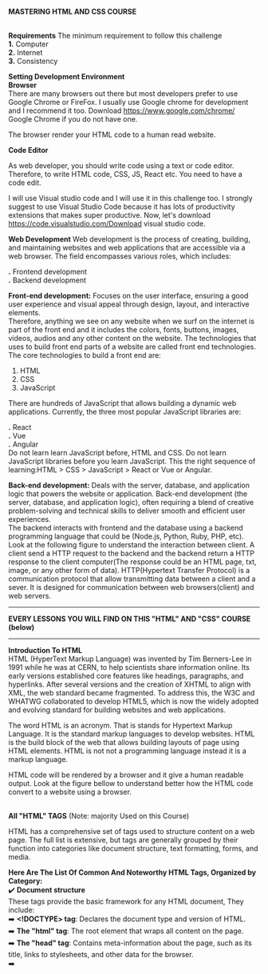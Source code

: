 **MASTERING HTML AND CSS COURSE** <br/> <br/>
 

**Requirements**
The minimum requirement to follow this challenge <br/>
**1.** Computer <br/>
**2.** Internet <br/>
**3.** Consistency <br/>



**Setting Development Environment** <br/>
**Browser** <br/>
There are many browsers out there but most developers prefer to use Google Chrome or FireFox. I usually use Google chrome for development and I recommend it too. Download https://www.google.com/chrome/ Google Chrome if you do not have one.

The browser render your HTML code to a human read website.


**Code Editor** <br/>

As web developer, you should write code using a text or code editor. Therefore, to write HTML code, CSS, JS, React etc. You need to have a code edit.

I will use Visual studio code and I will use it in this challenge too. I strongly suggest to use Visual Studio Code because it has lots of productivity extensions that makes super productive. Now, let's download https://code.visualstudio.com/Download visual studio code. <br/>


**Web Development**
Web development is the process of creating, building, and maintaining websites and web applications that are accessible via a web browser. The field encompasses various roles, which includes: <br/>

**.** Frontend development <br/>
**.** Backend development <br/>

**Front-end development:**  Focuses on the user interface, ensuring a good user experience and visual appeal through design, layout, and interactive elements. <br/>
Therefore, anything we see on any website when we surf on the internet is part of the front end and it includes the colors, fonts, buttons, images, videos, audios and any other content on the website. The technologies that uses to build front end parts of a website are called front end technologies. The core technologies to build a front end are:
1. HTML <br/>
2. CSS <br/>
3. JavaScript <br/>

There are hundreds of JavaScript that allows building a dynamic web applications. Currently, the three most popular JavaScript libraries are:

**.** React <br/>
**.** Vue <br/>
**.** Angular <br/>
Do not learn learn JavaScript before, HTML and CSS. Do not learn JavaScript libraries before you learn JavaScript. This the right sequence of learning:HTML > CSS > JavaScript > React or Vue or Angular.

**Back-end development:**  Deals with the server, database, and application logic that powers the website or application. Back-end development (the server, database, and application logic), often requiring a blend of creative problem-solving and technical skills to deliver smooth and efficient user experiences. <br/>
The backend interacts with frontend and the database using a backend programming language that could be (Node.js, Python, Ruby, PHP, etc). Look at the following figure to understand the interaction between client. A client send a HTTP request to the backend and the backend return a HTTP response to the client computer(The response could be an HTML page, txt, image, or any other form of data). HTTP(Hypertext Transfer Protocol) is a communication protocol that allow transmitting data between a client and a sever. It is designed for communication between web browsers(client) and web servers.  <br/>

------------------------------------------------------------------------------------------------------------------------------------------------------------------------------
**EVERY LESSONS YOU WILL FIND ON THIS "HTML" AND "CSS" COURSE (below)** <br/>

------------------------------------------------------------------------------------------------------------------------------------------------------------------------------
**Introduction To HTML** <br/>
HTML (HyperText Markup Language) was invented by Tim Berners-Lee in 1991 while he was at CERN, to help scientists share information online. Its early versions established core features like headings, paragraphs, and hyperlinks. After several versions and the creation of XHTML to align with XML, the web standard became fragmented. To address this, the W3C and WHATWG collaborated to develop HTML5, which is now the widely adopted and evolving standard for building websites and web applications. <br/>

The word HTML is an acronym. That is stands for Hypertext Markup Language. It is the standard markup languages to develop websites. HTML is the build block of the web that allows building layouts of page using HTML elements. HTML is not not a programming language instead it is a markup language.

HTML code will be rendered by a browser and it give a human readable output. Look at the figure bellow to understand better how the HTML code convert to a website using a browser.  <br/> <br/>



**All "HTML" TAGS** (Note: majority Used on this Course) <br/>

HTML has a comprehensive set of tags used to structure content on a web page. The full list is extensive, but tags are generally grouped by their function into categories like document structure, text formatting, forms, and media. <br/>

**Here Are The List Of Common And Noteworthy HTML Tags, Organized by Category:** <br/>
✔️  **Document structure** <br/> 
These tags provide the basic framework for any HTML document, They include: <br/>
➡️ **<!DOCTYPE> tag**: Declares the document type and version of HTML. <br/>
➡️ **The "html" tag**:  The root element that wraps all content on the page. <br/>
➡️ **The "head" tag**: Contains meta-information about the page, such as its title, links to stylesheets, and other data for the browser. <br/>
➡️ **<title> tag**: Sets the title that appears in the browser tab. <br/>
➡️ **The "body" tag**: Contains all the visible content of the web page. <br/>

✔️  **Semantic And Sectioning Elements** <br/>
These tags give meaning to the structure of the content and aid accessibility and search engines. <br/>
➡️ **The "header" tag**: Defines introductory content or a set of navigational links for a document or a section. <br/>
➡️ **The "nav" tag**: Specifies a section of navigation links. <br/>
➡️ **The "main" tag**: Contains the primary, dominant content of the document. <br/>
➡️ **The "article" tag**:  Defines an independent, self-contained piece of content. <br/>
➡️ **The "section" tag**: Represents a generic section of a document. <br/>
➡️ **The "aside" tag**: Contains content that is tangentially related to the main content, like a sidebar. <br/>
➡️ **The "footer" tag**: Defines a footer for a document or section.<br/>
➡️ **The "div" tag**: A block-level container for grouping other elements. <br/>
➡️ **The "span" tag**: An inline container for grouping content. <br/>

✔️  **Text content and formatting** <br/>
These are used for paragraphs, headings, and various text styles. <br/>
➡️ **The "h1" to "h6" tag**: Headings, with "h1" being the most important and "h6" the least. <br/>
➡️ **The "p" tag**: Defines a paragraph of text. <br/>
➡️ **The "strong" tag**: Indicates strongly important text (renders as bold). <br/>
➡️ **The "b" tag**: Defines bold text without extra importance. <br/>
➡️ **The "em" tag**: Defines emphasized text (renders as italic). <br/>
➡️ **The "i" tag**: Defines text with an alternate voice or mood (renders as italic). <br/>
➡️ **The "mark" tag**: Highlights text for reference. <br/>
➡️ **The "del" tag**: Represents deleted text. <br/>
➡️ **The "ins" tag**: Represents inserted text. <br/>
➡️ **The "sub" tag**: Defines subscripted text. <br/>
➡️ **The "sup" tag**: Defines superscripted text. <br/>
➡️ **The "br" tag**: Inserts a single line break. <br/>
➡️ **The "hr" tag**: Defines a thematic break, typically as a horizontal line. <br/>

✔️  **Links and lists** <br/>
Tags for creating hyperlinks and various types of lists <br/>
➡️ **The "a" and "ul" tag**: for links. <br/>
➡️ **The "ol" and "li" tag**:  for unordered and ordered list items. <br/>
➡️ **The "dt", "dd" and "dl" tag**: for Description lists. <br/>

✔️  **Images and multimedia** <br/>
➡️ **The "img" tag**: To embed images and multimedia. <br/>
➡️ **The "audio" tag**: for sound content. <br/>
➡️ **The "figure" and "figcaption" tag**: for video. <br/>
➡️ **The "source" tag**: to specify multiple media resources for audio or video elements. <br/>

✔️  **Tables** <br/>
➡️ **The "table", "tr", "th", "td" tag**: structure data in rows and columns. <br/>
➡️ **The "thead", "tbody", "tfoot" tag**: group header, body, and footer content within a table. <br/>

✔️  **Forms and input** <br/>
Interactive controls for user input are created using tags such as 
➡️ **The "form", "input" tag**: for various input types. <br/>
➡️ **The "textarea" tag**: for multi-line text. <br/>
➡️ **The "button" tag**: is used to create clickable buttons on a webpage. <br/>
➡️ **The "select", "option" tag**: Drop-down lists are made with this. <br/>
➡️ **The "label" tag**: defines a label for input elements.. <br/>
➡️ **The "fieldset" tag**: Related form elements can be grouped. <br/>
➡️ **The "legend" tag**: given a caption with this. <br/>  <br/>  <br/>  <br/>



------------------------------------------------------------------------------------------------------------------------------------------------------------------------------
**Introduction To CSS** <br/>
CSS, or Cascading Style Sheets, is a stylesheet language used to describe the presentation of a document written in a markup language, most commonly HTML. It is a cornerstone technology of the World Wide Web, working alongside HTML and JavaScript to create interactive and visually appealing web pages. <br/>  <br/>

**All "CSS" elements** (Note: majority Used on this Course) <br/>

**Here Are The List Of Common And Noteworthy CSS Tree, Organized by Category:** <br/>
➡️ **Selectors**  <br/>
1. Element Selector **""**: Selects all instances of an element, such as p for all paragraphs. The CSS element selector selects all elements with the specified element name.The element selector uses the HTML tag name itself as the selector, like, h2 {color: blue;
  text-align: center;} <br/>
  
2. Class Selector **".class"**: Selects all elements with a specific class attribute, like, .intro { }  <br/>

3. ID Selector **"#id"**: Selects a single element with a unique ID attribute, like, #firstname { } <br/>
  
4. Universal Selector **"*"**: Selects all element  <br/>
   
5. Attribute Selector **"[attribute|="value"]"**: An attribute selector in CSS is a type of selector that targets HTML elements based on the presence or value of a specific attribute, like, [attribute="value"] { /* Styles applied to elements where 'attribute' equals 'value' */ } <br/>

6. Pseudocode-Class Selector ****: A pseudo-class is a selector that selects elements that are in a specific state, for example, they are the first element of their type  <br/>

7. Pseudo-element Selector **"::"**: A CSS pseudo-element selector applies styles to specific, abstract parts of an element that are not directly represented by distinct HTML elements in the document tree, like , selector::pseudo-element-name { }
 <br/>
 
 ➡️ **Box Model**  <br/>
 Components of the CSS Box Model <br/>
 1. Content : The innermost part where the actual data, such as text and images, appears. Its size is set using the width and height properties. <br/>
 
 2. Padding : The transparent space surrounding the content, clearing an area around it. The padding property controls its size. <br/>
 
 3. Border : A line that wraps around the padding and content, which can be styled and sized with the border property. <br/>
 
 4. Margin : The outermost transparent space that creates separation between the box and other elements on the page. The margin property controls its size. <br/> <br/>

  ➡️ **Display Property**  <br/>
Key Values and Their Behavior: <br/>
 1. block:  <br/>
    1i. Elements with display: block always start on a new line.  <br/>
    1ii. They take up the full available width of their parent container. <br/>
    1iii. Examples include "div", "p", "h1" to "h6" tags. <br/>
    1iv. Margins, padding, and height can be applied to all four sides. <br/>
    
 2. inline:  <br/>
    2i. Elements with display: inline do not start on a new line. <br/>
    211. They only take up the width necessary for their content. <br/>
    2iii. Examples include "span", "a", "strong" tag. <br/>
    2iv. Top and bottom margins and height cannot be directly applied; padding can be applied but may overlap with adjacent elements. <br/>
    
 3. inline-block:  <br/>
    3i. This value combines characteristics of both inline and block. <br/>
    3ii. Elements with display: inline-block do not start on a new line (like inline). <br/>
    3iii. They allow the application of top/bottom margins, padding, and height (like block). <br/>
    
 4. none: <br/>
     4i.  Setting display: none completely removes the element from the document flow. <br/>
     4ii. The element becomes invisible, and it does not occupy any space on the page. <br/>
     
 5. flex: <br/>
     5i.  Transforms an element into a flex container, enabling the use of Flexbox properties for powerful and flexible layout management of its children. <br/>
     5ii. Transforms an element into a grid container, enabling the use of CSS Grid properties for two-dimensional, grid-based layout. <br/> <br/>

➡️ **Positioning**  <br/>
There are five main values for the position property: <br/>
1.)  static: This is the default value for all HTML elements. Static-positioned elements are rendered in the normal document flow and are not affected by top, right, bottom, or left properties. <br/>

2.)  relative: An element with position: relative; is positioned relative to its normal position in the document flow. Applying top, right, bottom, or left will shift the element from its original location, but it still occupies its space in the normal flow, meaning other elements will not fill the gap it leaves behind. <br/>

3.)  absolute: An element with position: absolute; is removed from the normal document flow and positioned relative to its nearest non-static positioned ancestor. If no such ancestor exists, it's positioned relative to the initial containing block (usually the <html> element or the viewport). Absolute positioning allows for precise placement using top, right, bottom, and left. <br/>

 4.)  fixed: An element with position: fixed; is also removed from the normal document flow and positioned relative to the viewport. This means it stays in the same position on the screen even when the user scrolls the page. <br/>

 5.)  sticky: An element with position: sticky; behaves like position: relative; within its normal flow until a specified scroll threshold is met. Once that threshold is reached, it then behaves like position: fixed;, sticking to a particular position within the viewport as the user continues to scroll. <br/> <br/>

  ➡️ **FlexBox**   <br/>
 Key 2 Concepts of Flexbox:  <br/>
 1. Flex Container: The parent element that holds the flex items. To enable Flexbox, the display property of this element is set to flex or inline-flex. <br/>
 
 2. Flex Items: The direct children of the flex container. These items will be arranged and aligned according to the Flexbox properties applied to the container and themselves. <br/>
 
**For the "Flex Container properties"**:
1i. flex-direction: Defines the direction of the main axis (e.g., row, row-reverse, column, column-reverse). <br/>

1ii. justify-content: Aligns flex items along the main axis (e.g., flex-start, flex-end, center, space-between, space-around, space-evenly). <br/>

1iii. align-items: Aligns flex items along the cross axis (e.g., flex-start, flex-end, center, baseline, stretch). <br/>

1iv.  flex-wrap: Controls whether flex items wrap onto multiple lines (e.g., nowrap, wrap, wrap-reverse). <br/>

1v. align-content: Aligns multiple lines of flex items along the cross axis when flex-wrap is set to wrap or wrap-reverse (e.g., flex-start, flex-end, center, space-between, space-around, stretch). <br/>

1vi.  flex-flow: A shorthand for flex-direction and flex-wrap. <br/>

1vii. display: flex <br/>

**For the "Flex Items Properties"**:
2i. flex-grow: Defines the ability of a flex item to grow if necessary. <br/>

2ii. flex-shrink: Defines the ability of a flex item to shrink if necessary. <br/>

2iii. flex-basis: Defines the default size of an element before the remaining space is distributed. <br/>

2iv.  flex: A shorthand for flex-grow, flex-shrink, and flex-basis. <br/>

2v. order: Controls the visual order of flex items within the container. <br/>

2vi. align-self: Overrides the align-items property for individual flex items.  <br/> <br/>


➡️ **Grid**  <br/>
Key grid "Container / item Properties":  <br/>

**For the "grid container Properties"**:
1. display: grid  or display: inline-grid: Turns an element into a grid container, making its direct children into grid items. <br/>

2. grid-template-columns: Define the number and size of columns in the grid.  Creates a grid with three equally wide columns that size to their content.  <br/>

3. grid-template-rows: Define the number and size of rows in the grid. Creates a grid with a first row 100px tall and a second row 200px tall.  <br/>

4. grid-auto-columns: specifies the size of an implicitly-created grid column track or pattern of tracks. means it defines the size of columns that are not explicitly defined by grid-template-columns. <br/>

5. grid-auto-rows: specifies the size of an implicitly-created grid row track or pattern of tracks. <br/>

6. gap (or grid-gap): A shorthand for grid-row-gap and grid-column-gap, setting the space between grid rows and columns.  <br/>

7. grid-template-areas: Creates a grid layout based on named areas, which are defined using grid-area on the grid items.  <br/>

8. align-content: This property aligns the grid's rows along the column (block) axis. <br/>

9. align-items: The align-items property sets the align-self property for all of the child grid items.  <br/>

10. grid-auto-flow: The grid-auto-flow CSS property controls how the auto-placement algorithm works, specifying exactly how auto-placed items get flowed into the grid. <br/>

**For the "grid item Properties"**: <br/>
1. grid-column: A shorthand property for grid-column-start and grid-column-end.  <br/>

2. grid-column-start: Specifies the starting grid line for a grid item along the column axis. <br/>

3. grid-column-end: Specifies the ending grid line for a grid item along the column axis. <br/>

4. grid-row: A shorthand property for grid-row-start and grid-row-end.  <br/>

5. grid-row-start: Specifies the starting grid line for a grid item along the row axis. <br/>

6. grid-row-end: Specifies the ending grid line for a grid item along the row axis. <br/>

7. align-self: is used to align individual grid items within their respective grid areas along the block (vertical) axis. It overrides the align-items property set on the grid container for that specific it. <br/>

8. justify-content: The justify-content property is used to align the grid items when they do not use all available space on the main-axis (horizontally).  <br/>

9. grid-area: A shorthand property that defines a grid item's size and location by specifying its grid-row-start, grid-column-start, grid-row-end, and grid-column-end. <br/>

10. justify-self: Aligns the content of a grid item along the row (inline) axis within its grid area. Values include start, end, center, and stretch.  <br/>

11. place-self: A shorthand property for align-self and justify-self.  <br/> <br/>


➡️ **Visual Effects**  <br/>
CSS offers various properties and functions for applying visual effects to elements on a webpage. These effects can enhance the aesthetic appeal and interactivity of a website without requiring external image editing software, they include: <br/>

⚡️**Transitions**:  <br/>
Key CSS "Transition" Properties: <br/>

      i.) transition-property: Specifies which CSS property or properties to transition. all can be used to transition all applicable properties. <br/>
      
      ii.) transition-duration: Sets the length of time the transition takes to complete (e.g., 2s, 500ms). <br/>
      
      iii.) transition-timing-function: Defines the speed curve of the transition, controlling how the animation progresses (e.g., ease, linear, ease-in, ease-out, cubic-bezier()). <br/>
      
      iv.) transition-delay: Specifies a delay before the transition begins after the trigger is activated. <br/>
      
⚡️**Animations**:  <br/>
Key CSS Animation Properties: <br/>

      i.) animation-name: Specifies the name of the @keyframes rule to use. <br/>
      
      ii.) animation-duration: Sets the length of time an animation takes to complete one cycle. <br/>
      
      iii.) animation-timing-function: Defines the speed curve of the animation (e.g., linear, ease, ease-in, ease-out, ease-in-out, cubic-bezier(), steps()). <br/>
      
      iv.) animation-delay: Specifies a delay before the animation starts. <br/>
      
      v.) animation-iteration-count: Determines how many times an animation should play (e.g., 1, infinite). <br/>
      
      vi.) animation-direction: Controls whether the animation should play forwards, backwards, or alternate directions on each cycle. <br/>
      
      vii.) animation-fill-mode: Specifies what styles are applied to the element before and after the animation runs. <br/>
      
      viii.) animation-play-state: Allows pausing or resuming an animation. <br/>
      
⚡️**Css Transforms**:  <br/>
Key CSS "Transforms" Properties: <br/>

     i.) translate(x, y): Moves an element along the X and Y axes. <br/>
     
     ii.) rotate(angle): Rotates an element around its origin. <br/>
     
     iii.) scale(x, y): Resizes an element along the X and Y axes. <br/>
     
     iv.) skew(x-angle, y-angle): Skews an element along the X and Y axes. <br/>
     
     v.) matrix(): Combines all 2D transform functions into a single matrix. <br/>

⚡️**Css Filter Effect**:  <br/>
Key CSS "Filter Effect" Properties: <br/>

     i.) blur(): Applies a Gaussian blur to the element. <br/>
     
     ii.) brightness(): Adjusts the brightness of the element. <br/>
     
     iii.) contrast(): Modifies the contrast of the element. <br/>
     
     iv.) drop-shadow(): Adds a drop shadow effect. <br/>
     
     v.) grayscale(): Converts the element to grayscale. <br/>
     
     vi.) hue-rotate(): Rotates the hue of the element's colors. <br/>
     
     vii.) invert(): Inverts the colors of the element. <br/>
     
     viii.) saturate(): Modifies the color saturation of the element. <br/>
     
     ix.) sepia(): Applies a sepia tone to the element. <br/>
     
     x.)  url(): References an SVG filter for more complex and custom filter effects. <br/>
     
     xi.)  opacity(): Adjusts the transparency of the element (similar to the opacity property). <br/> <br/>


  ➡️ **Responsive Design**  <br/>
    Responsive web design in CSS relies on several key properties and techniques to ensure a website adapts and displays optimally across various devices and screen sizes. <br/>
    Core  Responsive Design Properties: <br/>
    
1. **Media Queries**: <br/>
   1i.) Media queries are a fundamental CSS feature that allows the application of different styles based on device characteristics like screen width, height, orientation, and resolution. <br/>
   
   1ii.) They enable the creation of "breakpoints," which are specific screen sizes where the layout or styling changes to better suit the device. <br/>
   
   Example: <br/>
    @media (max-width: 768px) { <br/>
       /* Styles for screens up to 768px wide */ <br/>
       .container { <br/>
         flex-direction: column; <br/>
       }  <br/>
     }  <br/>

2. **Viewport Meta Tag**: <br/>
   2i.) The meta name="viewport" tag in HTML is crucial for instructing browsers on mobile devices how to render the page, ensuring it's not scaled down to fit the entire desktop version. <br/>
   
3. **Flexible Images and Media**: <br/>
   3i.) Images and other media should also scale responsively to prevent overflow and maintain a visually appealing layout. <br/>
   
   3ii.) Setting max-width: 100%; and height: auto; on images ensures they don't exceed their container's width and maintain their aspect ratio. <br/>
   
   3iii.) The picture element and srcset attribute in HTML, combined with CSS, allow for serving different image sizes based on the device's capabilities. <br/>
   
   Example: <br/>
     img {  <br/>
          max-width: 100%; <br/>
          height: auto;  <br/>
      } <br/>
      
4. **Container Queries (Emerging)**: <br/>
    4i.) Container queries, a newer addition to CSS, allow styling elements based on the size of their parent container rather than the entire viewport. This enables more granular control over component-level responsiveness. <br/>
    
    Example: <br/>
       @container (min-width: 400px) { <br/>
          .card { <br/>
            font-size: 1.2em; <br/>
          }  <br/>
        }  <br/> <br/>


➡️ **Typography**  <br/>
CSS provides numerous properties to control and customize typography on web pages. These properties can be broadly categorized into font-related properties and text-related properties. <br/>

1. **Font Properties** <br/>
CSS font properties control the appearance of text within HTML elements. These properties can be set individually or combined using the font shorthand property. <br/>

   1i.) font-family: Specifies the typeface to be used (e.g., Arial, Times New Roman, sans-serif). Multiple font families can be listed as fallbacks. <br/>
   
   1ii.) font-size: Sets the size of the font (e.g., 16px, 1.2em, large). <br/>
   
   1iii.)  font-weight: Controls the thickness or boldness of the text (e.g., normal, bold, 400, 700). <br/>
   
   1iv.) font-style: Determines the slant of the text (e.g., normal, italic, oblique). <br/>
   
   1v.) font-variant: Specifies whether text should be displayed in small-caps (e.g., normal, small-caps). <br/>
   
   1vi.) font-stretch: Adjusts the normal width of a font (e.g., normal, condensed, expanded). <br/>
   
   1vii.) font (Shorthand): A shorthand property to set multiple font properties in a single declaration, following a specific order. <br/>
   
2. **Text Properties**:
   CSS provides a comprehensive set of properties for styling and formatting text within web documents. These properties allow for precise control over the visual appearance of characters, words, lines, and blocks of text. <br/>
   
   2i.) color: Sets the color of the text. <br/>
   
   2ii.) text-align: Controls the horizontal alignment of text within its containing element (e.g., left, right, center, justify). <br/>
   
   2iii.)  text-decoration: Adds or removes decorative lines from text (e.g., none, underline, overline, line-through). <br/>
   
   2iv.) text-transform: Controls the capitalization of text (e.g., none, uppercase, lowercase, capitalize). <br/>
   
   2v.) text-indent: Indents the first line of a block of text. <br/>
   
   2vi.) letter-spacing: Adjusts the spacing between individual characters. <br/>
   
   2vii.) word-spacing: Adjusts the spacing between words. <br/>
   
   2viii.) line-height: Sets the height of each line of text, affecting the vertical spacing between lines. <br/>
   
   2ix.) white-space: Controls how whitespace within an element is handled, including text wrapping and line breaks. <br/>
   
   2x.)  text-shadow: Adds a shadow effect to the text. <br/>
   
   2xi.) direction: Specifies the text direction within an element (e.g., ltr for left-to-right, rtl for right-to-left). <br/>
   
   2xii.) vertical-align: Controls the vertical alignment of inline-level elements, including text. <br/>
   
3. **Line Height**: <br/>
The CSS line-height property controls the vertical spacing between lines of text within an element. It defines the height of a line box, which in turn determines the distance between the baselines of consecutive lines of text. <br/>

   3i.) normal: This is the default value. It computes to a "reasonable" value based on the font size of the element, which often varies slightly between browsers. <br/>
   
   3ii.) number (unitless): This value is a unitless number that is multiplied by the element's font-size to determine the line-height. This is generally the recommended approach as it scales proportionally with the font size. For example, line-height: 1.5; would result in a line height 1.5 times the font size. <br/>
   
   3iii.)  length: This specifies a fixed line-height using standard CSS length units like px, em, rem, etc. For example, line-height: 24px; <br/>
   
   3iv.) percentage: This defines the line-height as a percentage of the element's font-size. For example, line-height: 150%; is equivalent to line-height: 1.5; if the font size is the same. <br/>
   
   3v.) initial: Sets the property to its default value. <br/>
   
   3vi.) inherit: Inherits the line-height value from the parent element. <br/>
   
4. **Letter Spacing**: <br/>
The letter-spacing CSS property controls the horizontal spacing between text characters within an element. This property allows for fine-tuning typography to enhance readability or achieve specific visual effects.  <br/>

   4i.) normal: This is the default value, representing the natural spacing determined by the font. <br/>
   
   4ii.) iinherit: The element inherits the letter-spacing value from its parent element. <br/>
   
   4iii.)  <length>: This defines an additional space to be added between characters. Positive values increase spacing, while negative values decrease it, bringing characters closer together. Common units include: px (pixels), em (ems), rem (root ems),   <br/>
   
   4iv.) unset: The element's letter-spacing is set to its inherited value if it has one; otherwise, it's set to its initial value. <br/>
   
   4v.) initial: Sets the property to its default value. <br/>
   
5. **Text Shadow**: <br/>
The text-shadow property in CSS applies shadows to text, enhancing its visual appearance and potentially improving readability.

  5i.) Horizontal Offset (h-shadow): This value specifies the horizontal position of the shadow relative to the text. <br/>
  
  5ii.) Vertical Offset (v-shadow): This value specifies the vertical position of the shadow relative to the text. <br/>
  
  5iii.)  Blur Radius (blur-radius): This optional value determines the extent of the shadow's blur effect.   <br/>
  
  5iv.) Color (color): This optional value sets the color of the shadow. <br/> <br/>


  ➡️ **Colors And Backgrounds**  <br/>
  CSS offers comprehensive control over the colors of elements and their backgrounds. <br/>

1. **Colors (Foreground Color)**:  <br/>
   1i.) Color Names: Predefined keywords like red, blue, green, black, white, etc.  <br/>
   
   1ii.) Hexadecimal Codes: A six-digit hexadecimal number representing RGB values (e.g., #FF0000 for red). Shorthand hex codes can be used for repeating pairs (e.g., #F00 for red). <br/>
   
   1iii.) RGB Values: rgb(red, green, blue) where each value ranges from 0 to 255. <br/>
   
   1iv.) RGBA Values: rgba(red, green, blue, alpha) adds an alpha channel (transparency) to RGB, with alpha ranging from 0 (fully transparent) to 1 (fully opaque). <br/>
   
   1v.) HSL Values: hsl(hue, saturation, lightness) represents colors using hue (0-360 degrees), saturation (0-100%), and lightness (0-100%). <br/>
   
   1vi.) HSLA Values: hsla(hue, saturation, lightness, alpha) adds an alpha channel to HSL. <br/>

2. **Backgrounds**: <br/>
    2i.) background-color: Sets the solid background color of an element. It accepts the same color value types as the color property. <br/>
    
    2ii.) background-image: Specifies an image to be used as the background. <br/>
    
    2iii.) background-image: Specifies an image to be used as the background. <br/>
    
    2iv.) background-repeat: Controls how a background image is repeated. Values include repeat, repeat-x, repeat-y, no-repeat. <br/>
    
    2v.) background-position: Sets the initial position of a background image. Can use keywords (e.g., center, top left), percentages, or lengths. <br/>
    
    2vi.) background-size: Adjusts the size of the background image. Values like cover, contain, percentages, or specific lengths. <br/>
    
    2vii.) background-attachment: Determines whether the background image scrolls with the page (scroll) or stays fixed in the viewport (fixed). <br/>
    
    2viii.) background (Shorthand): A shorthand property to set multiple background properties in one declaration. The order of values matters for some properties. <br/>
